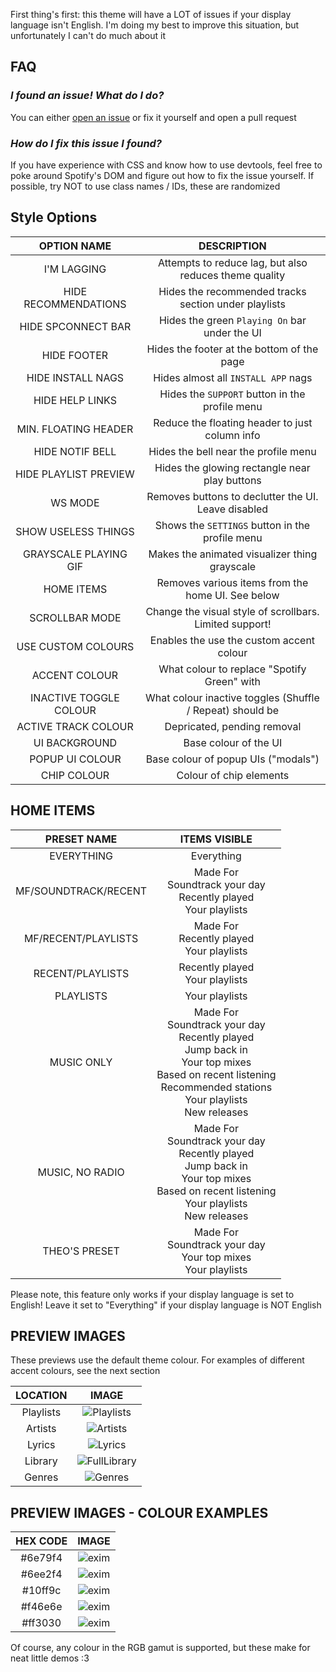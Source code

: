 First thing's first: this theme will have a LOT of issues if your display language isn't English. I'm doing my best to improve this situation, but unfortunately I can't do much about it

## FAQ

### *I found an issue! What do I do?*

You can either [open an issue](https://github.com/MurderAxolotl/stylesheets/issues/new/choose) or fix it yourself and open a pull request

### *How do I fix this issue I found?*

If you have experience with CSS and know how to use devtools, feel free to poke around Spotify's DOM and figure out how to fix the issue yourself. If possible, try NOT to use class names / IDs, these are randomized

## Style Options

| OPTION NAME | DESCRIPTION |
| :----:      | :----:      |
| I'M LAGGING            | Attempts to reduce lag, but also reduces theme quality |
| HIDE RECOMMENDATIONS   | Hides the recommended tracks section under playlists |
| HIDE SPCONNECT BAR     | Hides the green `Playing On` bar under the UI |
| HIDE FOOTER            | Hides the footer at the bottom of the page |
| HIDE INSTALL NAGS      | Hides almost all `INSTALL APP` nags |
| HIDE HELP LINKS        | Hides the `SUPPORT` button in the profile menu |
| MIN. FLOATING HEADER   | Reduce the floating header to just column info |
| HIDE NOTIF BELL        | Hides the bell near the profile menu |
| HIDE PLAYLIST PREVIEW  | Hides the glowing rectangle near play buttons |
| WS MODE                | Removes buttons to declutter the UI. Leave disabled |
| SHOW USELESS THINGS    | Shows the `SETTINGS` button in the profile menu |
| GRAYSCALE PLAYING GIF  | Makes the animated visualizer thing grayscale |
| HOME ITEMS             | Removes various items from the home UI. See below |
| SCROLLBAR MODE         | Change the visual style of scrollbars. Limited support! |
| USE CUSTOM COLOURS     | Enables the use the custom accent colour |
| ACCENT COLOUR          | What colour to replace "Spotify Green" with |
| INACTIVE TOGGLE COLOUR | What colour inactive toggles (Shuffle / Repeat) should be |
| ACTIVE TRACK COLOUR    | Depricated, pending removal |
| UI BACKGROUND          | Base colour of the UI |
| POPUP UI COLOUR        | Base colour of popup UIs ("modals") |
| CHIP COLOUR            | Colour of chip elements |

## HOME ITEMS
| PRESET NAME | ITEMS VISIBLE |
| :-: | :-: |
| EVERYTHING | Everything |
| MF/SOUNDTRACK/RECENT | Made For<br>Soundtrack your day<br>Recently played<br>Your playlists |
| MF/RECENT/PLAYLISTS | Made For<br>Recently played<br>Your playlists |
| RECENT/PLAYLISTS | Recently played<br>Your playlists |
| PLAYLISTS | Your playlists |
| MUSIC ONLY | Made For<br>Soundtrack your day<br>Recently played<br>Jump back in<br>Your top mixes<br>Based on recent listening<br>Recommended stations<br>Your playlists<br>New releases |
| MUSIC, NO RADIO | Made For<br>Soundtrack your day<br>Recently played<br>Jump back in<br>Your top mixes<br>Based on recent listening<br>Your playlists<br>New releases |
| THEO'S PRESET | Made For<br>Soundtrack your day<br>Your top mixes<br>Your playlists |

Please note, this feature only works if your display language is set to English! Leave it set to "Everything" if your display language is NOT English

## PREVIEW IMAGES

These previews use the default theme colour. For examples of different accent colours, see the next section

| LOCATION  | IMAGE |
| :-:       | :-:   |
| Playlists | ![Playlists](../previews/unified_spotify/playlists.png) |
| Artists   | ![Artists](../previews/unified_spotify/artist.png) |
| Lyrics    | ![Lyrics](../previews/unified_spotify/lyrics.png) |
| Library   | ![FullLibrary](../previews/unified_spotify/library_full.png) |
| Genres    | ![Genres](../previews/unified_spotify/genres.png)

## PREVIEW IMAGES - COLOUR EXAMPLES
| HEX CODE | IMAGE |
| :-:      | :-:   |
| #6e79f4  | ![exim](../previews/unified_spotify/colours/6e79f4.png) |
| #6ee2f4  | ![exim](../previews/unified_spotify/colours/6ee2f4.png) |
| #10ff9c  | ![exim](../previews/unified_spotify/colours/10ff9c.png) |
| #f46e6e  | ![exim](../previews/unified_spotify/colours/f46e6e.png) |
| #ff3030  | ![exim](../previews/unified_spotify/colours/ff3030.png) |

Of course, any colour in the RGB gamut is supported, but these make for neat little demos :3
